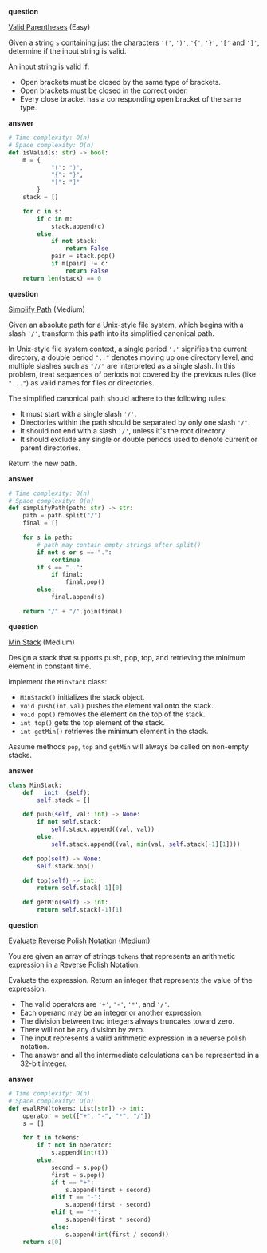 **question**

<a href="https://leetcode.com/problems/valid-parentheses/description" target="_blank">Valid Parentheses</a> (Easy)

Given a string `s` containing just the characters `'('`, `')'`, `'{'`, `'}'`, `'['` and `']'`, determine if the input string is valid.

An input string is valid if:

-   Open brackets must be closed by the same type of brackets.
-   Open brackets must be closed in the correct order.
-   Every close bracket has a corresponding open bracket of the same type.

**answer**

```py
# Time complexity: O(n)
# Space complexity: O(n)
def isValid(s: str) -> bool:
    m = {
            "(": ")",
            "{": "}",
            "[": "]"
        }
    stack = []

    for c in s:
        if c in m:
            stack.append(c)
        else:
            if not stack:
                return False
            pair = stack.pop()
            if m[pair] != c:
                return False
    return len(stack) == 0
```

**question**

<a href="https://leetcode.com/problems/simplify-path/description" target="_blank">Simplify Path</a> (Medium)

Given an absolute path for a Unix-style file system, which begins with a slash `'/'`, transform this path into its simplified canonical path.

In Unix-style file system context, a single period `'.'` signifies the current directory, a double period `".."` denotes moving up one directory level, and multiple slashes such as `"//"` are interpreted as a single slash. In this problem, treat sequences of periods not covered by the previous rules (like `"..."`) as valid names for files or directories.

The simplified canonical path should adhere to the following rules:

-   It must start with a single slash `'/'`.
-   Directories within the path should be separated by only one slash `'/'`.
-   It should not end with a slash `'/'`, unless it's the root directory.
-   It should exclude any single or double periods used to denote current or parent directories.

Return the new path.

**answer**

```py
# Time complexity: O(n)
# Space complexity: O(n)
def simplifyPath(path: str) -> str:
    path = path.split("/")
    final = []

    for s in path:
        # path may contain empty strings after split()
        if not s or s == ".":
            continue
        if s == "..":
            if final:
                final.pop()
        else:
            final.append(s)

    return "/" + "/".join(final)
```

**question**

<a href="https://leetcode.com/problems/min-stack/description" target="_blank">Min Stack</a> (Medium)

Design a stack that supports push, pop, top, and retrieving the minimum element in constant time.

Implement the `MinStack` class:

-   `MinStack()` initializes the stack object.
-   `void push(int val)` pushes the element val onto the stack.
-   `void pop()` removes the element on the top of the stack.
-   `int top()` gets the top element of the stack.
-   `int getMin()` retrieves the minimum element in the stack.

Assume methods `pop`, `top` and `getMin` will always be called on non-empty stacks.

**answer**

```py
class MinStack:
    def __init__(self):
        self.stack = []

    def push(self, val: int) -> None:
        if not self.stack:
            self.stack.append((val, val))
        else:
            self.stack.append((val, min(val, self.stack[-1][1])))

    def pop(self) -> None:
        self.stack.pop()

    def top(self) -> int:
        return self.stack[-1][0]

    def getMin(self) -> int:
        return self.stack[-1][1]
```

**question**

<a href="https://leetcode.com/problems/evaluate-reverse-polish-notation/description" target="_blank">Evaluate Reverse Polish Notation</a> (Medium)

You are given an array of strings `tokens` that represents an arithmetic expression in a Reverse Polish Notation.

Evaluate the expression. Return an integer that represents the value of the expression.

-   The valid operators are `'+'`, `'-'`, `'*'`, and `'/'`.
-   Each operand may be an integer or another expression.
-   The division between two integers always truncates toward zero.
-   There will not be any division by zero.
-   The input represents a valid arithmetic expression in a reverse polish notation.
-   The answer and all the intermediate calculations can be represented in a 32-bit integer.

**answer**

```py
# Time complexity: O(n)
# Space complexity: O(n)
def evalRPN(tokens: List[str]) -> int:
    operator = set(["+", "-", "*", "/"])
    s = []

    for t in tokens:
        if t not in operator:
            s.append(int(t))
        else:
            second = s.pop()
            first = s.pop()
            if t == "+":
                s.append(first + second)
            elif t == "-":
                s.append(first - second)
            elif t == "*":
                s.append(first * second)
            else:
                s.append(int(first / second))
    return s[0]
```
